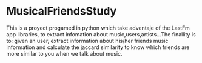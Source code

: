 # MusicalFriendsStudy
This is a proyect progamed in python which take adventaje of the LastFm app libraries, to extract infomation about music,users,artists...The finallity is to: given an user, extract information about his/her friends music information and calculate the jaccard similarity to know which friends are more similar to you when we talk about music.
